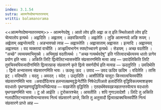 ```yaml
---
index: 3.1.54
sutra: आत्मनेपदेष्वन्यतरस्याम्
vritti: balamanorama
---
```


<<आत्मनेपदेष्वन्यतरस्याम्>> - आत्मनेपदेषु । आतो लोप इति अह्वा अ त् इति स्थितेआतो लोप इटि चे॑त्यालोप इत्यर्थः । अह्वदिति । अह्वताम् । अहवन्नित्यादि । अह्वतेति । लुङि आत्मनपदे अङि रूपम् । अह्वेताम् अह्वन्तेत्यादि । अङभावपक्षे त्वाह — अह्वास्तेति । अह्वासाताम् अह्वासत । इत्यादि । अह्वास्यत् अह्वास्यत । वद व्यक्तायां वाचीति । अज्झल्विभागेन स्पष्टोच्चारणे इत्यर्थः । सेडयम् । अच्छ वदतीति । "अच्छे" त्यव्ययमाभिमुख्ये । अभिमुखं वदतीत्यर्थः । "अच्छ गत्यर्थवदेषु" इति गतित्वादच्छेत्यस्य धातोः प्रागेव प्रयोग इति भावः । अकिति लिटि द्वित्वेलिटभ्यासस्ये॑ति संप्रसारणमिति मत्वा आह —  उवादेतिकिति लिटि तुवचिस्वपियजादीना॑मिति द्वित्वात्प्राक् संप्रसारणे कृते द्वित्वे सवर्णदीर्घ इति मत्वाह —  ऊदतुरिति । उवदिथेति । द्वित्वे अभ्यासस्य संप्रसारणमिति भावः । ऊदथुः ऊद । उवाद — उवद ऊदिव ऊदिम । वदितेति । तासि इट् । वदिष्यति । वदतु । अवदत् । वदेत् । उद्यादिति । आशीर्लिङि यासुटः कित्त्वात्वचिस्वपी॑ति संप्रसारणमिति भावः ।अवादी॑दित्यत्र हलन्तलक्षमवृद्धेःनेटी॑ति निषेधेऽपिअतो हलादे॑रिति वृद्धिविकल्पमाशङ्क्य वदधातोः पृथग्ग्रहणाद्वृद्धिरित्यभिप्रेत्याह —  वदव्रजेति वृद्धिरिति । एतदर्थमेववदव्रजहलन्तस्ये॑त्यत्र वदधातोः पृथग्ग्रहणमिति भावः । टु ओ आईति । टुरोकारश्चेत् । आयतीति । शपि गुणाऽयादेशौ । लिटि तु अकिति णलादौलिटभ्यासस्ये॑त्यभ्यासस्य नित्यं संप्रसारणे प्राप्ते, किति तु अतुसादौ द्वित्वात्प्राक्वचिस्वपी॑ति नित्यं संप्रसारणे प्राप्ते आह — 